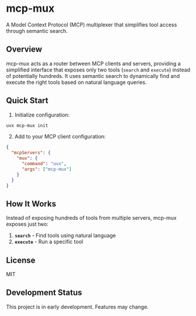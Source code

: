 # mcp-mux

A Model Context Protocol (MCP) multiplexer that simplifies tool access through semantic search.

## Overview

mcp-mux acts as a router between MCP clients and servers, providing a simplified interface that exposes only two tools (`search` and `execute`) instead of potentially hundreds. It uses semantic search to dynamically find and execute the right tools based on natural language queries.

## Quick Start

1. Initialize configuration:

```bash
uvx mcp-mux init
```

2. Add to your MCP client configuration:

```json
{
  "mcpServers": {
    "mux": {
      "command": "uvx",
      "args": ["mcp-mux"]
    }
  }
}
```

## How It Works

Instead of exposing hundreds of tools from multiple servers, mcp-mux exposes just two:

1. **`search`** - Find tools using natural language
2. **`execute`** - Run a specific tool

## License

MIT

## Development Status

This project is in early development. Features may change.
